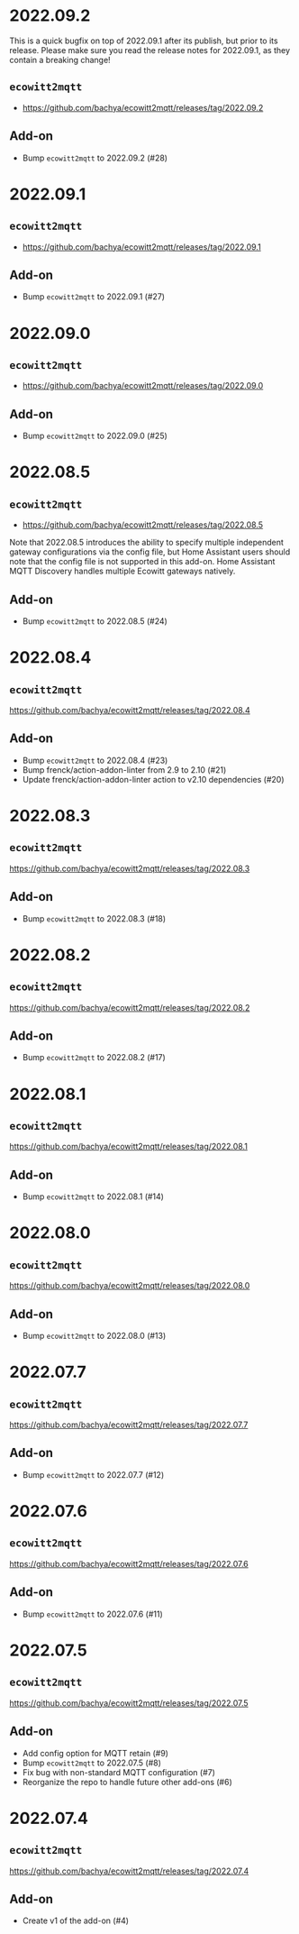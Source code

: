 # 2022.09.2

This is a quick bugfix on top of 2022.09.1 after its publish, but prior to its release.
Please make sure you read the release notes for 2022.09.1, as they contain a breaking
change!

## `ecowitt2mqtt`

* https://github.com/bachya/ecowitt2mqtt/releases/tag/2022.09.2

## Add-on

* Bump `ecowitt2mqtt` to 2022.09.2 (#28)

# 2022.09.1

## `ecowitt2mqtt`

* https://github.com/bachya/ecowitt2mqtt/releases/tag/2022.09.1

## Add-on

* Bump `ecowitt2mqtt` to 2022.09.1 (#27)

# 2022.09.0

## `ecowitt2mqtt`

* https://github.com/bachya/ecowitt2mqtt/releases/tag/2022.09.0

## Add-on

* Bump `ecowitt2mqtt` to 2022.09.0 (#25)

# 2022.08.5

## `ecowitt2mqtt`

* https://github.com/bachya/ecowitt2mqtt/releases/tag/2022.08.5

Note that 2022.08.5 introduces the ability to specify multiple independent gateway
configurations via the config file, but Home Assistant users should note that the config
file is not supported in this add-on. Home Assistant MQTT Discovery handles multiple
Ecowitt gateways natively.

## Add-on

* Bump `ecowitt2mqtt` to 2022.08.5 (#24)

# 2022.08.4

## `ecowitt2mqtt`

https://github.com/bachya/ecowitt2mqtt/releases/tag/2022.08.4

## Add-on

* Bump `ecowitt2mqtt` to 2022.08.4 (#23)
* Bump frenck/action-addon-linter from 2.9 to 2.10 (#21)
* Update frenck/action-addon-linter action to v2.10  dependencies (#20)

# 2022.08.3

## `ecowitt2mqtt`

https://github.com/bachya/ecowitt2mqtt/releases/tag/2022.08.3

## Add-on

* Bump `ecowitt2mqtt` to 2022.08.3 (#18)

# 2022.08.2

## `ecowitt2mqtt`

https://github.com/bachya/ecowitt2mqtt/releases/tag/2022.08.2

## Add-on

* Bump `ecowitt2mqtt` to 2022.08.2 (#17)

# 2022.08.1

## `ecowitt2mqtt`

https://github.com/bachya/ecowitt2mqtt/releases/tag/2022.08.1

## Add-on

* Bump `ecowitt2mqtt` to 2022.08.1 (#14)

# 2022.08.0

## `ecowitt2mqtt`

https://github.com/bachya/ecowitt2mqtt/releases/tag/2022.08.0

## Add-on

* Bump `ecowitt2mqtt` to 2022.08.0 (#13)

# 2022.07.7

## `ecowitt2mqtt`

https://github.com/bachya/ecowitt2mqtt/releases/tag/2022.07.7

## Add-on

* Bump `ecowitt2mqtt` to 2022.07.7 (#12)

# 2022.07.6

## `ecowitt2mqtt`

https://github.com/bachya/ecowitt2mqtt/releases/tag/2022.07.6

## Add-on

* Bump `ecowitt2mqtt` to 2022.07.6 (#11)

# 2022.07.5

## `ecowitt2mqtt`

https://github.com/bachya/ecowitt2mqtt/releases/tag/2022.07.5

## Add-on

* Add config option for MQTT retain (#9)
* Bump `ecowitt2mqtt` to 2022.07.5 (#8)
* Fix bug with non-standard MQTT configuration (#7)
* Reorganize the repo to handle future other add-ons (#6)

# 2022.07.4

## `ecowitt2mqtt`

https://github.com/bachya/ecowitt2mqtt/releases/tag/2022.07.4

## Add-on

* Create v1 of the add-on (#4)
